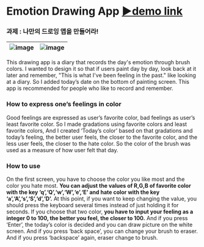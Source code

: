 # Emotion Drawing App [▶demo link](https://simeunseo.github.io/2nd-assignment-7/)
### 과제 : 나만의 드로잉 앱을 만들어라! 
![image](https://user-images.githubusercontent.com/55528304/221526909-f5760610-2e42-40a1-bc75-607df814a231.png) |![image](https://user-images.githubusercontent.com/55528304/221527009-0269498f-bc41-4d8a-8802-58805396d44d.png)
--- | --- | 

This drawing app is a diary that records the day's emotion
through brush colors. I wanted to design it so that if users
paint day by day, look back at it later and remember, "This is
what I've been feeling in the past." like looking at a diary. So I
added today’s date on the bottom of painting screen. This app
is recommended for people who like to record and remember.

### How to express one’s feelings in color
Good feelings are expressed as user’s favorite color, bad
feelings as user’s least favorite color. So I made gradations
using favorite colors and least favorite colors, And I created
‘Today’s color’ based on that gradations and today’s feeling,
the better user feels, the closer to the favorite color, and the
less user feels, the closer to the hate color. So the color of the
brush was used as a measure of how user felt that day.

### How to use
On the first screen, you have to choose the color you like most
and the color you hate most. **You can adjust the values of
R,G,B of favorite color with the key ‘q’,‘Q’,‘w’,‘W’,‘e’,‘E’ and
hate color with the key ‘a’,‘A’,‘s’,‘S’,‘d’,‘D’.** At this point, if you
want to keep changing the value, you should press the
keyboard several times instead of just holding it for seconds. If
you choose that two color, **you have to input your feeling as a
integer 0 to 100, the better you feel, the closer to 100.** And if
you press ‘Enter’, the today’s color is decided and you can
draw picture on the white screen. And if you press ‘back
space’, you can change your brush to eraser. And if you press
‘backspace’ again, eraser change to brush.
